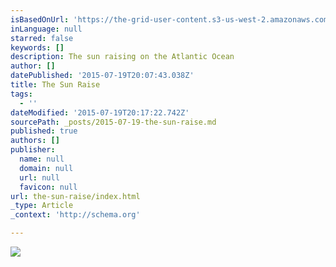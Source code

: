 ```yaml
---
isBasedOnUrl: 'https://the-grid-user-content.s3-us-west-2.amazonaws.com/a26fc536-cbad-4f77-88fe-afa35f50876f.JPG'
inLanguage: null
starred: false
keywords: []
description: The sun raising on the Atlantic Ocean
author: []
datePublished: '2015-07-19T20:07:43.038Z'
title: The Sun Raise
tags:
  - ''
dateModified: '2015-07-19T20:17:22.742Z'
sourcePath: _posts/2015-07-19-the-sun-raise.md
published: true
authors: []
publisher:
  name: null
  domain: null
  url: null
  favicon: null
url: the-sun-raise/index.html
_type: Article
_context: 'http://schema.org'

---
```

![](https://the-grid-user-content.s3-us-west-2.amazonaws.com/a26fc536-cbad-4f77-88fe-afa35f50876f.JPG)